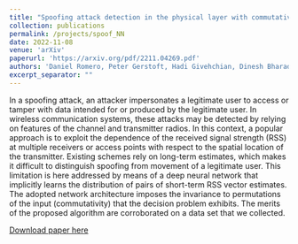 ```yaml
---
title: "Spoofing attack detection in the physical layer with commutative neural networks"
collection: publications
permalink: /projects/spoof_NN
date: 2022-11-08
venue: 'arXiv'
paperurl: 'https://arxiv.org/pdf/2211.04269.pdf'
authors: 'Daniel Romero, Peter Gerstoft, Hadi Givehchian, Dinesh Bharadia'
excerpt_separator: ""
---
```

In a spoofing attack, an attacker impersonates a legitimate user to access or tamper with data intended for or produced by the legitimate user. In wireless communication systems, these attacks may be detected by relying on features of the channel and transmitter radios. In this context, a popular approach is to exploit the dependence of the received signal strength (RSS) at multiple receivers or access points with respect to the spatial location of the transmitter. Existing schemes rely on long-term estimates, which makes it difficult to distinguish spoofing from movement of a legitimate user. This limitation is here addressed by means of a deep neural network that implicitly learns the distribution of pairs of short-term RSS vector estimates. The adopted network architecture imposes the invariance to permutations of the input (commutativity) that the decision problem exhibits. The merits of the proposed algorithm are corroborated on a data set that we collected.

[Download paper here](https://arxiv.org/pdf/2211.04269.pdf)
